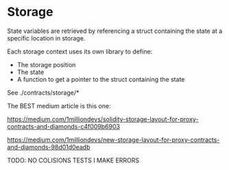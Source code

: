 # Storage

State variables are retrieved by referencing a struct containing the state at a specific location in storage.

Each storage context uses its own library to define:

- The storage position
- The state
- A function to get a pointer to the struct containing the state

See ./contracts/storage/\*

The BEST medium article is this one:

https://medium.com/1milliondevs/solidity-storage-layout-for-proxy-contracts-and-diamonds-c4f009b6903

https://medium.com/1milliondevs/new-storage-layout-for-proxy-contracts-and-diamonds-98d01d0eadb

TODO: NO COLISIONS TESTS I MAKE ERRORS
